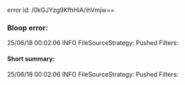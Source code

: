 error id: /0kGJYzg9KfhHiA/ihVmjw==
### Bloop error:

25/06/18 00:02:06 INFO FileSourceStrategy: Pushed Filters:
#### Short summary: 

25/06/18 00:02:06 INFO FileSourceStrategy: Pushed Filters: